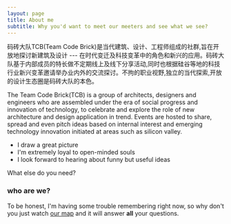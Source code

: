 ```yaml
---
layout: page
title: About me
subtitle: Why you'd want to meet our meeters and see what we see?
---
```


码砖大队TCB(Team Code Brick)是当代建筑、设计、工程师组成的社群,旨在开放地探讨新建筑及设计 --- 在时代变迁及科技变革中的角色和新兴的应用。码砖大队基于内部成员的特长做不定期线上及线下分享活动,同时也根据硅谷等地的科技行业新兴变革邀请举办业内外的交流探讨。不拘的职业视野,独立的当代探索,开放的设计生态圈是码砖大队的本色。

The Team Code Brick(TCB) is a group of architects, designers and engineers who are assembled under the era of social progress and innovation of technology, to celebrate and explore the role of new architecture and design application in trend. Events are hosted to share, spread and even pitch ideas based on internal interest and emerging technology innovation initiated at areas such as silicon valley.


- I draw a great picture
- I'm extremely loyal to open-minded souls
- I look forward to hearing about funny but useful ideas

What else do you need?

### who are we?

To be honest, I'm having some trouble remembering right now, so why don't you just watch [our map](https://wenhaowuuu.github.io/CodeBrickMap/) and it will answer **all** your questions.
